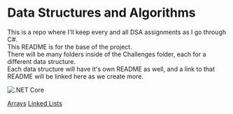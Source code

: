 # Data Structures and Algorithms  

This is a repo where I'll keep every and all DSA assignments as I go through C#.  
This README is for the base of the project.  
There will be many folders inside of the Challenges folder, each for a different data structure.  
Each data structure will have it's own README as well, and a link to that README will be linked here as we create more.  
  
![.NET Core](https://github.com/OCDAmmo3/data-structures-and-algorithms2/workflows/.NET%20Core/badge.svg)  
  
[Arrays](https://github.com/OCDAmmo3/data-structures-and-algorithms2/blob/master/Challenges/Arrays/README.md)
[Linked Lists](https://github.com/OCDAmmo3/data-structures-and-algorithms2/tree/master/DataStructures)
